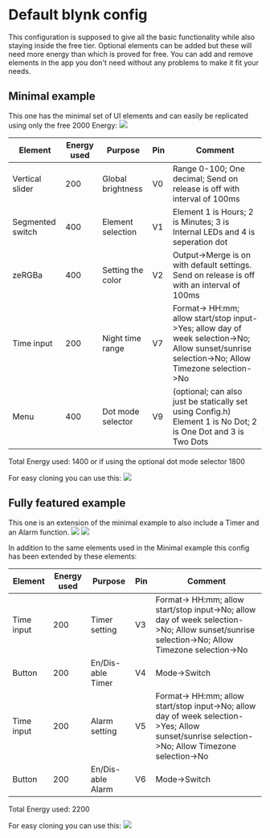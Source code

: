 # Default blynk config
This configuration is supposed to give all the basic functionality while also staying inside the free tier.
Optional elements can be added but these will need more energy than which is proved for free.
You can add and remove elements in the app you don't need without any problems to make it fit your needs.

## Minimal example
This one has the minimal set of UI elements and can easily be replicated using only the free 2000 Energy:
![](https://github.com/florianL21/LED-ClockShelf/blob/master/doc/images/BlynkAppMinimal.jpg)

| Element			| Energy used	| Purpose			| Pin | Comment   |
|-------------------|---------------|-------------------|-----|-----------|
| Vertical slider	| 200			| Global brightness	| V0  | Range 0-100; One decimal; Send on release is off with interval of 100ms|
| Segmented switch	| 400			| Element selection | V1  | Element 1 is Hours; 2 is Minutes; 3 is Internal LEDs and 4 is seperation dot|
| zeRGBa			| 400			| Setting the color	| V2  | Output->Merge is on with default settings. Send on release is off with an interval of 100ms|
| Time input		| 200			| Night time range	| V7  | Format-> HH:mm; allow start/stop input->Yes; allow day of week selection->No; Allow sunset/sunrise selection->No; Allow Timezone selection->No|
| Menu              | 400           | Dot mode selector | V9  | (optional; can also just be statically set using Config.h) Element 1 is No Dot; 2 is One Dot and 3 is Two Dots |

Total Energy used: 1400 or if using the optional dot mode selector 1800

For easy cloning you can use this:
![](https://github.com/florianL21/LED-ClockShelf/blob/master/doc/images/BlynkSetupMinimalQR.jpg)

## Fully featured example
This one is an extension of the minimal example to also include a Timer and an Alarm function.
![](https://github.com/florianL21/LED-ClockShelf/blob/master/doc/images/BlynkAppFull_main.jpg)
![](https://github.com/florianL21/LED-ClockShelf/blob/master/doc/images/BlynkAppFull_settings.jpg)

In addition to the same elements used in the Minimal example this config has been extended by these elements:

| Element			| Energy used	| Purpose			| Pin | Comment   |
|-------------------|---------------|-------------------|-----|-----------|
| Time input		| 200			| Timer setting		| V3  | Format-> HH:mm; allow start/stop input->No; allow day of week selection->No; Allow sunset/sunrise selection->No; Allow Timezone selection->No|
| Button			| 200			| En/Dis-able Timer	| V4  | Mode->Switch |
| Time input		| 200			| Alarm setting		| V5  | Format-> HH:mm; allow start/stop input->No; allow day of week selection->Yes; Allow sunset/sunrise selection->No; Allow Timezone selection->No|
| Button			| 200			| En/Dis-able Alarm	| V6  | Mode->Switch |

Total Energy used: 2200

For easy cloning you can use this:
![](https://github.com/florianL21/LED-ClockShelf/blob/master/doc/images/BlynkSetupFullQR.jpg)